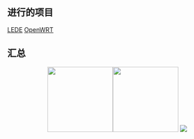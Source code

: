 ## 进行的项目
[LEDE](https://github.com/AkarinLiu/lede.git)
[OpenWRT](https://github.com/AkarinLiu/openwrt.git)

<!---
AkarinLiu/AkarinLiu is a ✨ special ✨ repository because its `README.md` (this file) appears on your GitHub profile.
You can click the Preview link to take a look at your changes.
--->
## 汇总
<div align="center">
<img height="150px" src="https://github-readme-stats.vercel.app/api?username=AkarinLiu&hide_title=true&hide_border=true&show_icons=true&include_all_commits=true&line_height=21&bg_color=0,EC6C6C,FFD479,FFFC79,73FA79&theme=graywhite&locale=cn" /><img height="150px" src="https://github-readme-stats.vercel.app/api/top-langs/?username=AkarinLiu&hide_title=true&hide_border=true&layout=compact&bg_color=0,73FA79,73FDFF,D783FF&theme=graywhite&locale=cn" />
<img src="https://streak-stats.demolab.com/?user=AkarinLiu&locale=zh-cn&theme=dark&date_format=Y.n.j" />
</div>